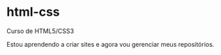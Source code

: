 # html-css
 Curso de HTML5/CSS3

 Estou aprendendo a criar sites e agora vou gerenciar meus repositórios.
